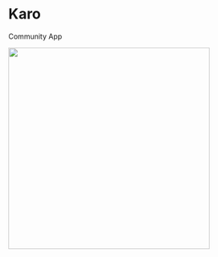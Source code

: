 # Karo 

Community App

<img src="https://media.giphy.com/media/YaZgr3Nj9DDI4/giphy.gif" width = "400">
